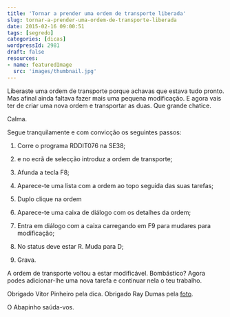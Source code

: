 ```yaml
---
title: 'Tornar a prender uma ordem de transporte liberada'
slug: tornar-a-prender-uma-ordem-de-transporte-liberada
date: 2015-02-16 09:00:51
tags: [segredo]
categories: [dicas]
wordpressId: 2981
draft: false
resources:
- name: featuredImage
  src: 'images/thumbnail.jpg'
---
```

Liberaste uma ordem de transporte porque achavas que estava tudo pronto. Mas afinal ainda faltava fazer mais uma pequena modificação. E agora vais ter de criar uma nova ordem e transportar as duas. Que grande chatice.

Calma.

<!--more-->

Segue tranquilamente e com convicção os seguintes passos:

  1. Corre o programa RDDIT076 na SE38;

  2. e no ecrã de selecção introduz a ordem de transporte;

  3. Afunda a tecla F8;

  4. Aparece-te uma lista com a ordem ao topo seguida das suas tarefas;

  5. Duplo clique na ordem

  6. Aparece-te uma caixa de diálogo com os detalhes da ordem;

  7. Entra em diálogo com a caixa carregando em F9 para mudares para modificação;

  8. No status deve estar R. Muda para D;

  9. Grava.

A ordem de transporte voltou a estar modificável. Bombástico?
Agora podes adicionar-lhe uma nova tarefa e continuar nela o teu trabalho.

Obrigado Vítor Pinheiro pela dica.
Obrigado Ray Dumas pela [foto][1].

O Abapinho saúda-vos.

   [1]: https://www.flickr.com/photos/rtdphotography/2823810758
